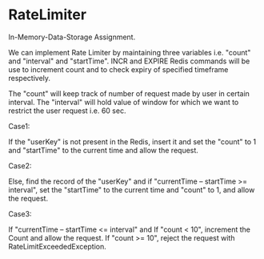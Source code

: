 # RateLimiter
In-Memory-Data-Storage Assignment.


We can implement  Rate Limiter by maintaining three variables i.e. "count" and "interval" and "startTime".
INCR and EXPIRE Redis commands will be use to increment count and to check expiry of specified timeframe respectively. 

The "count" will keep track of number of request made by user in certain interval.
The "interval" will hold value of window for which we want to restrict the user request i.e. 60 sec.

Case1:

If the "userKey" is not present in the Redis, insert it and set the "count" to 1 and 
"startTime" to the current time and allow the request.

Case2:

Else, find the record of the "userKey" and if "currentTime – startTime >= interval", 
set the "startTime" to the current time and "count" to 1, and allow the request.

Case3:

If "currentTime – startTime <= interval" and If "count < 10", increment the Count and 
allow the request. If "count >= 10", reject the request with RateLimitExceededException.


